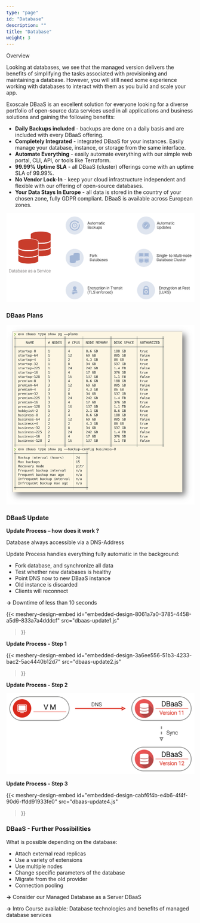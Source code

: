 ```yaml
---
type: "page"
id: "Database"
description: ""
title: "Database"
weight: 3
---
```


Overview

Looking at databases, we see that the managed version delivers the benefits of simplifying the tasks associated with provisioning and maintaining a database. However, you will still need some experience working with databases to interact with them as you build and scale your app.

Exoscale DBaaS is an excellent solution for everyone looking for a diverse portfolio of open-source data services used in all applications and business solutions and gaining the following benefits:

- **Daily Backups included** - backups are done on a daily basis and are included with every DBaaS offering.
- **Completely Integrated** - integrated DBaaS for your instances. Easily manage your database, instance, or storage from the same interface.
- **Automate Everything** - easily automate everything with our simple web portal, CLI, API, or tools like Terraform.
- **99.99% Uptime SLA** - all DBaaS (cluster) offerings come with an uptime SLA of 99.99%.
- **No Vendor Lock-In** - keep your cloud infrastructure independent and flexible with our offering of open-source databases.
- **Your Data Stays In Europe** - all data is stored in the country of your chosen zone, fully GDPR compliant. DBaaS is available across European zones.

![dbaas-fully-managed](dbaas-fully-managed.png)

### DBaas Plans

![dbaas-plans](dbaas-plans.png)

### DBaaS Update
**Update Process – how does it work ?**

Database always accessible via a DNS-Address

Update Process handles everything fully automatic in the background:

- Fork database, and synchronize all data
- Test whether new databases is healthy
- Point DNS now to new DBaaS instance
- Old instance is discarded
- Clients will reconnect

**->** Downtime of less than 10 seconds

{{< meshery-design-embed
  id="embedded-design-8061a7a0-3785-4458-a5d9-833a7a4dddcf"
  src="dbaas-update1.js"
>}}

**Update Process - Step 1**

{{< meshery-design-embed
  id="embedded-design-3a6ee556-51b3-4233-bac2-5ac4440b12d7"
  src="dbaas-update2.js"
>}}

**Update Process - Step 2**

![dbaas-update3](dbaas-update3.png)

**Update Process - Step 3**

<!-- ![dbaas-update4](dbaas-update4.png) -->
{{< meshery-design-embed
  id="embedded-design-cabf6f4b-e4b6-4f4f-90d6-ffdd91933fe0"
  src="dbaas-update4.js"
>}}

### DBaaS - Further Possibilities

What is possible depending on the database:

- Attach external read replicas
- Use a variety of extensions
- Use multiple nodes
- Change specific parameters of the database
- Migrate from the old provider
- Connection pooling

**->** Consider our Managed Database as a Server DBaaS

**->** Intro Course available: Database technologies and benefits of managed database services
